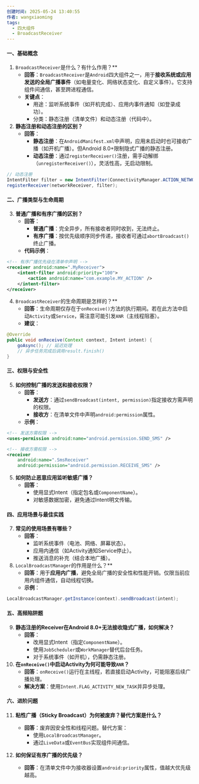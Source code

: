 ```yaml
---
创建时间: 2025-05-24 13:40:55
作者: wangxiaoming
tags:
  - 四大组件
  - BroadcastReceiver
---
```

#### 一、基础概念
1. ​`BroadcastReceiver`是什么？有什么作用？​**​
    - ​**回答**​：`BroadcastReceiver`是`Android`四大组件之一，用于**接收系统或应用发送的全局广播事件**​（如电量变化、网络状态变化、自定义事件）。它支持组件间通信，甚至跨进程通信。
    - ​**关键点**​：
        - 用途：监听系统事件（如开机完成）、应用内事件通知（如登录成功）。
        - 分类：静态注册（清单文件）和动态注册（代码中）。
2. ​**静态注册和动态注册的区别？​**​
    - ​**回答**​：
        - ​**静态注册**​：在`AndroidManifest.xml`中声明，应用未启动时也可接收广播（如开机广播）。但Android 8.0+限制隐式广播的静态注册。
        - ​**动态注册**​：通过`registerReceiver()`注册，需手动解绑（`unregisterReceiver()`），灵活性高，无启动限制。
```java
// 动态注册
IntentFilter filter = new IntentFilter(ConnectivityManager.ACTION_NETWORK_STATE_CHANGED);
registerReceiver(networkReceiver, filter);
```
#### 二、广播类型与生命周期
3. ​**普通广播和有序广播的区别？​**​
    - ​**回答**​：
        - ​**普通广播**​：完全异步，所有接收者同时收到，无法终止。
        - ​**有序广播**​：按优先级顺序同步传递，接收者可通过`abortBroadcast()`终止广播。
    - ​**代码示例**​：
```xml
<!-- 有序广播优先级在清单中声明 -->
<receiver android:name=".MyReceiver">
    <intent-filter android:priority="100">
        <action android:name="com.example.MY_ACTION" />
    </intent-filter>
</receiver>
```
4. ​`BroadcastReceiver`的生命周期是怎样的？​**​
    - ​**回答**​：生命周期仅存在于`onReceive()`方法的执行期间。若在此方法中启动`Activity`或`Service`，需注意可能引发`ANR`（主线程阻塞）。
    - ​**建议**​：
```java
@Override
public void onReceive(Context context, Intent intent) {
    goAsync(); // 延迟处理
    // 异步任务完成后调用result.finish()
}
```
#### 三、权限与安全性
5. ​**如何控制广播的发送和接收权限？​**​
    - ​**回答**​：
        - ​**发送方**​：通过`sendBroadcast(intent, permission)`指定接收方需声明的权限。
        - ​**接收方**​：在清单文件中声明`android:permission`属性。
    - ​**示例**​：
```xml
<!-- 发送方需权限 -->
<uses-permission android:name="android.permission.SEND_SMS" />

<!-- 接收方需权限 -->
<receiver
    android:name=".SmsReceiver"
    android:permission="android.permission.RECEIVE_SMS" />
```
5. ​**如何防止恶意应用监听敏感广播？​**​
    - ​**回答**​：
        - 使用显式Intent（指定包名或`ComponentName`）。
        - 对敏感数据加密，避免通过Intent明文传输。
#### 四、应用场景与最佳实践
7. **常见的使用场景有哪些？​**​
    - ​**回答**​：
        - 监听系统事件（电池、网络、屏幕状态）。
        - 应用内通信（如Activity通知Service停止）。
        - 推送消息的补充（结合本地广播）。
8. ​`LocalBroadcastManager`的作用是什么？​**​
    - ​**回答**​：用于**应用内广播**，避免全局广播的安全性和性能开销。仅限当前应用内组件通信，自动线程切换。
    - ​**示例**​：
```java
LocalBroadcastManager.getInstance(context).sendBroadcast(intent);
```
#### 五、高频陷阱题
9. ​**静态注册的Receiver在Android 8.0+无法接收隐式广播，如何解决？​**​
    - ​**回答**​：
        - 改用显式Intent（指定`ComponentName`）。
        - 使用`JobScheduler`或`WorkManager`替代后台任务。
        - 对于系统事件（如开机），仍需静态注册。
10. ​**在`onReceive()`中启动Activity为何可能导致`ANR`？​**​
    - ​**回答**​：`onReceive()`运行在主线程，若直接启动Activity，可能阻塞后续广播处理。
    - ​**解决方案**​：使用`Intent.FLAG_ACTIVITY_NEW_TASK`并异步处理。
#### 六、进阶问题
11. ​**粘性广播（Sticky Broadcast）为何被废弃？替代方案是什么？​**​
    - ​**回答**​：废弃因安全性和线程问题。替代方案：
        - 使用`LocalBroadcastManager`。
        - 通过`LiveData`或`EventBus`实现组件间通信。
12. ​**如何保证有序广播的优先级？​**​
    
    - ​**回答**​：在清单文件中为接收器设置`android:priority`属性，值越大优先级越高。